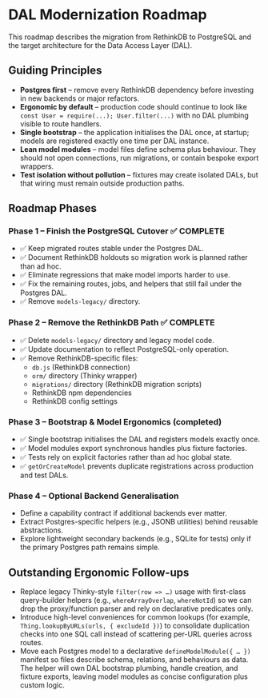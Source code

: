 # DAL Modernization Roadmap

This roadmap describes the migration from RethinkDB to PostgreSQL and the
target architecture for the Data Access Layer (DAL).

## Guiding Principles

- **Postgres first** – remove every RethinkDB dependency before investing in
  new backends or major refactors.
- **Ergonomic by default** – production code should continue to look like
  `const User = require(...); User.filter(...)` with no DAL plumbing visible to
  route handlers.
- **Single bootstrap** – the application initialises the DAL once, at startup;
  models are registered exactly one time per DAL instance.
- **Lean model modules** – model files define schema plus behaviour. They
  should not open connections, run migrations, or contain bespoke export
  wrappers.
- **Test isolation without pollution** – fixtures may create isolated DALs, but
  that wiring must remain outside production paths.

## Roadmap Phases

### Phase 1 – Finish the PostgreSQL Cutover ✅ COMPLETE

- ✅ Keep migrated routes stable under the Postgres DAL.
- ✅ Document RethinkDB holdouts so migration work is planned rather than ad hoc.
- ✅ Eliminate regressions that make model imports harder to use.
- ✅ Fix the remaining routes, jobs, and helpers that still fail under the Postgres DAL.
- ✅ Remove `models-legacy/` directory.

### Phase 2 – Remove the RethinkDB Path ✅ COMPLETE

- ✅ Delete `models-legacy/` directory and legacy model code.
- ✅ Update documentation to reflect PostgreSQL-only operation.
- ✅ Remove RethinkDB-specific files:
  - `db.js` (RethinkDB connection)
  - `orm/` directory (Thinky wrapper)
  - `migrations/` directory (RethinkDB migration scripts)
  - RethinkDB npm dependencies
  - RethinkDB config settings

### Phase 3 – Bootstrap & Model Ergonomics (completed)

- ✅ Single bootstrap initialises the DAL and registers models exactly once.
- ✅ Model modules export synchronous handles plus fixture factories.
- ✅ Tests rely on explicit factories rather than ad hoc global state.
- ✅ `getOrCreateModel` prevents duplicate registrations across production and
     test DALs.

### Phase 4 – Optional Backend Generalisation

- Define a capability contract if additional backends ever matter.
- Extract Postgres-specific helpers (e.g., JSONB utilities) behind reusable
  abstractions.
- Explore lightweight secondary backends (e.g., SQLite for tests) only if the
  primary Postgres path remains simple.

## Outstanding Ergonomic Follow-ups

- Replace legacy Thinky-style `filter(row => …)` usage with first-class
  query-builder helpers (e.g., `whereArrayOverlap`, `whereNotId`) so we can
  drop the proxy/function parser and rely on declarative predicates only.
- Introduce high-level conveniences for common lookups (for example,
  `Thing.lookupByURLs(urls, { excludeId })`) to consolidate duplication checks
  into one SQL call instead of scattering per-URL queries across routes.
- Move each Postgres model to a declarative `defineModelModule({ … })`
  manifest so files describe schema, relations, and behaviours as data. The
  helper will own DAL bootstrap plumbing, handle creation, and fixture exports,
  leaving model modules as concise configuration plus custom logic.
